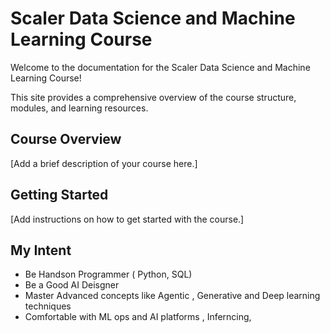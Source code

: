 # Scaler Data Science and Machine Learning Course

Welcome to the documentation for the Scaler Data Science and Machine Learning Course!

This site provides a comprehensive overview of the course structure, modules, and learning resources.

## Course Overview

[Add a brief description of your course here.]

## Getting Started

[Add instructions on how to get started with the course.]


## My Intent

- Be Handson Programmer ( Python, SQL)
- Be a Good AI Deisgner 
- Master Advanced concepts like Agentic , Generative and Deep learning techniques
- Comfortable with ML ops and AI platforms , Inferncing, 